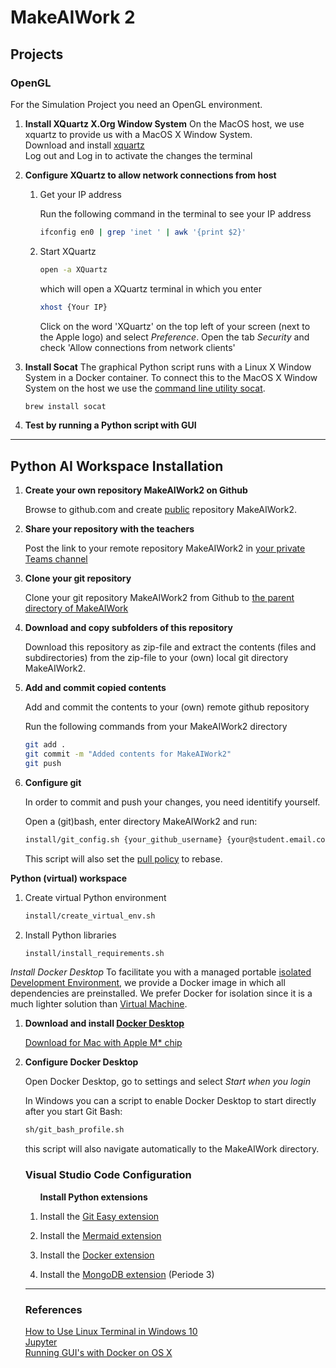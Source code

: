 # MakeAIWork 2

## Projects

### OpenGL 

For the Simulation Project you need an OpenGL environment.

<ol>

<li>

**Install XQuartz X.Org Window System**
On the MacOS host, we use xquartz to provide us with a MacOS X Window System.<br>
Download and install [xquartz](https://www.xquartz.org/)<br>
Log out and Log in to activate the changes the terminal

</li>

<li>

**Configure XQuartz to allow network connections from host**

<ol>

<li>

Get your IP address

Run the following command in the terminal to see your IP address

```bash
ifconfig en0 | grep 'inet ' | awk '{print $2}'
```

<li>

Start XQuartz

```bash
open -a XQuartz
```

which will open a XQuartz terminal in which you enter

```sh
xhost {Your IP}
```

Click on the word 'XQuartz' on the top left of your screen (next to the Apple logo) and select <i>Preference</i>. Open the tab
<i>Security</i> and check 'Allow connections from network clients'

</li>

</ol>

</li>

<li>

**Install Socat**
The graphical Python script runs with a Linux X Window System in a Docker container. To connect this to the MacOS X Window System on the host we use the [command line utility socat](https://linux.die.net/man/1/socat).

```bash
brew install socat
```

</li>

<li>

**Test by running a Python script with GUI**

</li>

</ol>

---

## Python AI Workspace Installation

<ol>

<li>

**Create your own repository MakeAIWork2 on Github**

<p>
Browse to <a>github.com</a> and create <u>public</u> repository MakeAIWork2.
</p>

</li>

<li>

**Share your repository with the teachers**

<p>Post the link to your remote repository MakeAIWork2 in <u>your private Teams channel</u></p>

</li>

<li>

**Clone your git repository**

<p>
Clone your git repository MakeAIWork2 from Github to <u>the parent directory of MakeAIWork</u>
</p>

</li>

<li>

**Download and copy subfolders of this repository**

<p>
Download this repository as zip-file and extract the contents (files and subdirectories) from the zip-file to your (own) local git directory MakeAIWork2.
</p>

</li>

<li>

**Add and commit copied contents**

<p>

Add and commit the contents to your (own) remote github repository

Run the following commands from your MakeAIWork2 directory

```sh
git add .
git commit -m "Added contents for MakeAIWork2"
git push
```

</p>

</li>

<li>

**Configure git**

In order to commit and push your changes, you need identitify yourself.

Open a (git)bash, enter directory MakeAIWork2 and run:
```bash
install/git_config.sh {your_github_username} {your@student.email.com}
```
This script will also set the [pull policy](https://www.git-scm.com/docs/git-pull) to rebase.

</li>


</ol>

**Python (virtual) workspace**

<ol>

<li>

Create virtual Python environment 
```sh
install/create_virtual_env.sh
```

</li>

<li>

Install Python libraries

```bash
install/install_requirements.sh
```

</li>

</ol>

*Install Docker Desktop*
To facilitate you with a managed portable [isolated](https://learndocker.online/introduction/the-whats-and-whys/what-are-containers/) [Development Environment]((https://learndocker.online/introduction/the-whats-and-whys/why-docker-for-devs)), we provide a Docker image in which all dependencies are preinstalled. We prefer Docker for isolation since it is a much lighter solution than [Virtual Machine](https://learndocker.online/introduction/the-whats-and-whys/containers-vs-vms/).

<ol>

<li>

**Download and install [Docker Desktop](https://www.docker.com/get-started)**

[Download for Mac with Apple M* chip](https://docs.docker.com/desktop/mac/apple-silicon/)

<li>

**Configure Docker Desktop**

Open Docker Desktop, go to settings and select <i>Start when you login</i>

In Windows you can a script to enable Docker Desktop to start directly after you start Git Bash:

```bash
sh/git_bash_profile.sh
```

this script will also navigate automatically to the MakeAIWork directory.

### Visual Studio Code Configuration

<ol>

**Install Python extensions**

<li>

Install the [Git Easy extension](https://marketplace.visualstudio.com/items?itemName=bibhasdn.git-easy)

</li>

<li>

Install the [Mermaid extension](https://marketplace.visualstudio.com/items?itemName=bierner.markdown-mermaid)

</li>

<li>

Install the [Docker extension](https://marketplace.visualstudio.com/items?itemName=ms-azuretools.vscode-docker
)

</li>

<li>

Install the [MongoDB extension](https://marketplace.visualstudio.com/items?itemName=mongodb.mongodb-vscode) (Periode 3)

</li>

</ol>

---
### References
[How to Use Linux Terminal in Windows 10](https://allthings.how/how-to-use-linux-terminal-in-windows-10/)<br>
[Jupyter](https://jupyter.org/)<br>
[Running GUI's with Docker on OS X](https://www.youtube.com/watch?v=PKyj8sbZNYw&list=LL&index=4&t=6s)
